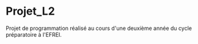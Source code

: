 # Projet_L2
Projet de programmation réalisé au cours d'une deuxième année du cycle préparatoire à l'EFREI.
